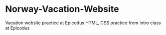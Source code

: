 # Norway-Vacation-Website
Vacation website practice at Epicodus 
HTML, CSS practice from Intro class at Epicodus
